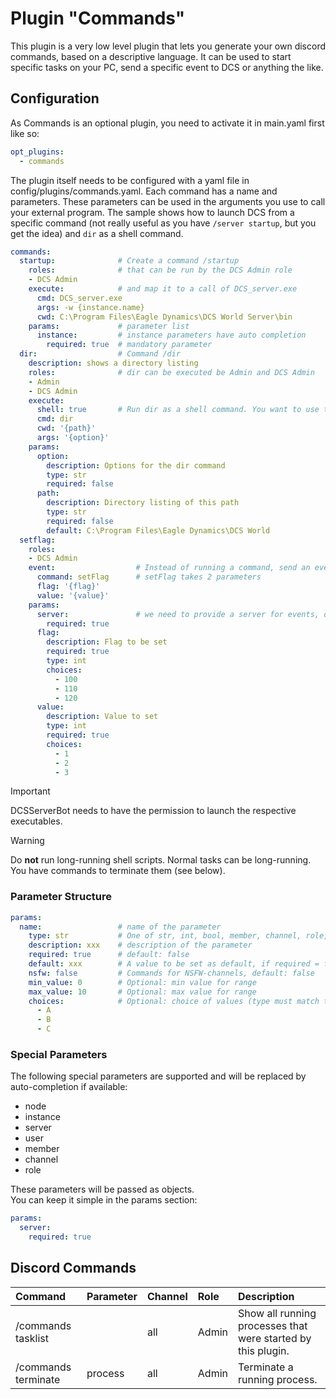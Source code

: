 # Plugin "Commands"
This plugin is a very low level plugin that lets you generate your own discord commands, based on a descriptive language. 
It can be used to start specific tasks on your PC, send a specific event to DCS or anything the like.

## Configuration
As Commands is an optional plugin, you need to activate it in main.yaml first like so:
```yaml
opt_plugins:
  - commands
```

The plugin itself needs to be configured with a yaml file in config/plugins/commands.yaml. Each command has a name and 
parameters. These parameters can be used in the arguments you use to call your external program. The sample shows how 
to launch DCS from a specific command (not really useful as you have `/server startup`, but you get the idea) and `dir` 
as a shell command. 

```yaml
commands:
  startup:              # Create a command /startup
    roles:              # that can be run by the DCS Admin role
    - DCS Admin
    execute:            # and map it to a call of DCS_server.exe
      cmd: DCS_server.exe
      args: -w {instance.name}
      cwd: C:\Program Files\Eagle Dynamics\DCS World Server\bin
    params:             # parameter list
      instance:         # instance parameters have auto completion
        required: true  # mandatory parameter
  dir:                  # Command /dir
    description: shows a directory listing
    roles:              # dir can be executed be Admin and DCS Admin
    - Admin
    - DCS Admin
    execute:
      shell: true       # Run dir as a shell command. You want to use this also for bat or cmd files.
      cmd: dir
      cwd: '{path}'
      args: '{option}'
    params:
      option:
        description: Options for the dir command
        type: str
        required: false
      path:
        description: Directory listing of this path
        type: str
        required: false
        default: C:\Program Files\Eagle Dynamics\DCS World
  setflag:
    roles:
    - DCS Admin
    event:                  # Instead of running a command, send an event to DCS
      command: setFlag      # setFlag takes 2 parameters
      flag: '{flag}'
      value: '{value}'
    params:
      server:               # we need to provide a server for events, otherwise they will be run on all servers
        required: true
      flag:
        description: Flag to be set
        required: true
        type: int
        choices:
          - 100
          - 110
          - 120
      value:
        description: Value to set
        type: int
        required: true
        choices:
          - 1
          - 2
          - 3
```
> [!IMPORTANT]
> DCSServerBot needs to have the permission to launch the respective executables.

> [!WARNING]
> Do **not** run long-running shell scripts. 
> Normal tasks can be long-running. You have commands to terminate them (see below).

### Parameter Structure
```yaml
params:
  name:                 # name of the parameter
    type: str           # One of str, int, bool, member, channel, role, mentionable, number, attachment
    description: xxx    # description of the parameter
    required: true      # default: false
    default: xxx        # A value to be set as default, if required = false. If not set, NONE will be applied.
    nsfw: false         # Commands for NSFW-channels, default: false
    min_value: 0        # Optional: min value for range
    max_value: 10       # Optional: max value for range 
    choices:            # Optional: choice of values (type must match the type above)
      - A
      - B
      - C
```

### Special Parameters

The following special parameters are supported and will be replaced by auto-completion if available:
- node
- instance
- server
- user
- member
- channel
- role

These parameters will be passed as objects.<br>
You can keep it simple in the params section:
```yaml
params:
  server:
    required: true
```

## Discord Commands

| Command             | Parameter | Channel | Role  | Description                                                  |
|:--------------------|:----------|:--------|:------|:-------------------------------------------------------------|
| /commands tasklist  |           | all     | Admin | Show all running processes that were started by this plugin. |
| /commands terminate | process   | all     | Admin | Terminate a running process.                                 |
